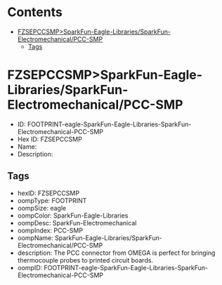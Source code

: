 



Contents
========

* [FZSEPCCSMP>SparkFun-Eagle-Libraries/SparkFun-Electromechanical/PCC-SMP](#fzsepccsmpsparkfun-eagle-librariessparkfun-electromechanicalpcc-smp)
	* [Tags](#tags)

# FZSEPCCSMP>SparkFun-Eagle-Libraries/SparkFun-Electromechanical/PCC-SMP

- ID: FOOTPRINT-eagle-SparkFun-Eagle-Libraries-SparkFun-Electromechanical-PCC-SMP
- Hex ID: FZSEPCCSMP
- Name: 
- Description: 

## Tags

- hexID: FZSEPCCSMP
- oompType: FOOTPRINT
- oompSize: eagle
- oompColor: SparkFun-Eagle-Libraries
- oompDesc: SparkFun-Electromechanical
- oompIndex: PCC-SMP
- oompName: SparkFun-Eagle-Libraries/SparkFun-Electromechanical/PCC-SMP
- description: The PCC connector from OMEGA is perfect
for bringing thermocouple probes to printed
circuit boards.
- oompID: FOOTPRINT-eagle-SparkFun-Eagle-Libraries-SparkFun-Electromechanical-PCC-SMP
